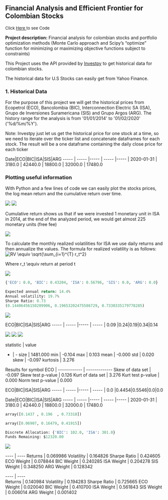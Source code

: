 ## Financial Analysis and Efficient Frontier for Colombian Stocks

<p style="font-size:13px">Click <a href="https://github.com/andjimbon/Efficient-Frontier-for-Colombian-Stocks/blob/master/Optimal_Portfolio_with_Colombian_Stocks.ipynb">Here </a>to see Code</p>

**Project description:** Financial analysis for colombian stocks and portfolio optimization methods (Monte Carlo approach and Scipy’s “optimize” function for minimizing or maximizing objective functions subject to constraints)

This Project uses the API provided by [Investpy](https://investpy.readthedocs.io/index.html) to get historical data for colombian stocks.

The historical data for U.S Stocks can easily get from Yahoo Finance.

### 1. Historical Data

For the purpose of this project we will get the historical prices from Ecopetrol (ECO), Bancolombia (BIC), Interconnection Electric SA (ISA), Grupo de Inversiones Suramericana (SIS) and Grupo Argos (ARG). The history range for the analysis is from '01/01/2014' to '01/02/2020' ('%d/%m/%Y').

Note: Investpy just let us get the historical price for one stock at a time, so we need to iterate over the ticker list and concatenate dataframes for each stock. The result will be a one dataframe containing the daily close price for each ticker

Date|ECO|BIC|ISA|SIS|ARG
----- | ----- |----- | ----- |----- |
2020-01-31 | 3180.0 | 42440.0 | 18800.0 | 32000.0 | 17480.0

### Plotting useful information

With Python and a few lines of code we can easily plot the stocks prices, the log mean return and the cumulative return over time.

<img src="images/stock_price.png?raw=true"/>

<img src="images/stock_ret.png?raw=true"/>

Cumulative return shows us that if we were invested 1 monetary unit in ISA in 2014, at the end of the analyzed period, we would get almost 225 monetary units (free fee)

<img src="images/cummulative_ret.png?raw=true"/>

To calculate the monthly realized volatilities for ISA we use daily returns and then annualize the values.
The formula for realized volatility is as follows:
![RV \equiv \sqrt{\sum_{i=1}^{T} r_t^2}](https://render.githubusercontent.com/render/math?math=RV%20%5Cequiv%20%5Csqrt%7B%5Csum_%7Bi%3D1%7D%5E%7BT%7D%20r_t%5E2%7D)

 Where r_t \equiv return at period t

<img src="images/ret_vs_vol.png?raw=true"/>

```python
{'ECO': 0.0, 'BIC': 0.43204, 'ISA': 0.56796, 'SIS': 0.0, 'ARG': 0.0} 

Expected annual return: 14.4%
Annual volatility: 19.7%
Sharpe Ratio: 0.73
(0.14406456150209906, 0.19653202475586729, 0.7330335179778285)
```

<img src="images/corr_ot.png?raw=true"/>


ECO|BIC|ISA|SIS|ARG
----- | ----- |----- | ----- |
0.09 |0.24|0.19|0.34|0.14





<img src="images/matrix.png?raw=true"/>





<img src="images/qqplot.png?raw=true"/>


<img src="images/efficient_front.png?raw=true"/>

statistic | value
- | -
size | 1481.000
min | -0.104
max | 0.103
mean | -0.000
std | 0.020
skew | -0.097
kurtosis | 3.276

Results for symbol ECO | 
------------ | -------------
Skew of data set | -0.097
Skew test p-value | 0.126
Kurt of data set | 3.276
Kurt test p-value | 0.000
Norm test p-value | 0.000

ECO|BIC|ISA|SIS|ARG
----- | ----- |----- | ----- |
0.0 |0.4454|0.5546|0.0|0.0


Date|ECO|BIC|ISA|SIS|ARG
----- | ----- |----- | ----- |----- |
2020-01-31 | 3180.0 | 42440.0 | 18800.0 | 32000.0 | 17480.0

```python
array([0.1437 , 0.196  , 0.73318])
```
```python
array([0.06907, 0.16479, 0.41915])
```
```python
Discrete Allocation: {'BIC': 102.0, 'ISA': 301.0}
Funds Remaining: $12320.00
```

<img src="images/linear_r.png?raw=true"/>



 ---- | ----
Returns     |  0.069986
Volatility   | 0.164826
Sharpe Ratio | 0.424605
ECO Weight   | 0.078844
BIC Weight   | 0.240285
ISA Weight   | 0.204278
SIS Weight   | 0.348250
ARG Weight   | 0.128342 


 ---- | ----      
Returns      | 0.140984
Volatility   | 0.194283
Sharpe Ratio | 0.725665
ECO Weight   | 0.020040
BIC Weight   | 0.410700
ISA Weight   | 0.561843
SIS Weight   | 0.006014
ARG Weight   | 0.001402


